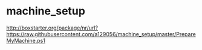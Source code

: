 # machine_setup

http://boxstarter.org/package/nr/url?https://raw.githubusercontent.com/a129056/machine_setup/master/PrepareMyMachine.ps1
